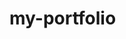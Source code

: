 # my-portfolio

<!-- This was my attempt at making a portfolio for myself, that I could use for potential employers. 
This sit is still a work in progress. More will be added at a later date to better showcase my talents and learnings. -->

<!-- This site contains a Header with links to the other parts of the page
    An about me section displaying a photo of myself, my cat, and a little about me.
    There is a projects section displaying previous work with links to GitHub.
    The Contact me section has links to social media and then ways for potential employers to contact me.
    And also includes a footer -->